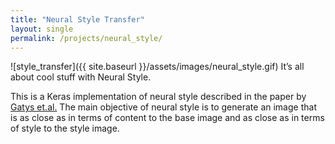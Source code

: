 ```yaml
---
title: "Neural Style Transfer"
layout: single
permalink: /projects/neural_style/
---
```

![style_transfer]({{ site.baseurl }}/assets/images/neural_style.gif)
It’s all about cool stuff with Neural Style.

This is a Keras implementation of neural style described in the paper by [Gatys et.al.](https://arxiv.org/abs/1508.06576) The main objective of neural style is to generate an image that is as close as in terms of content to the base image and as close as in terms of style to the style image.
